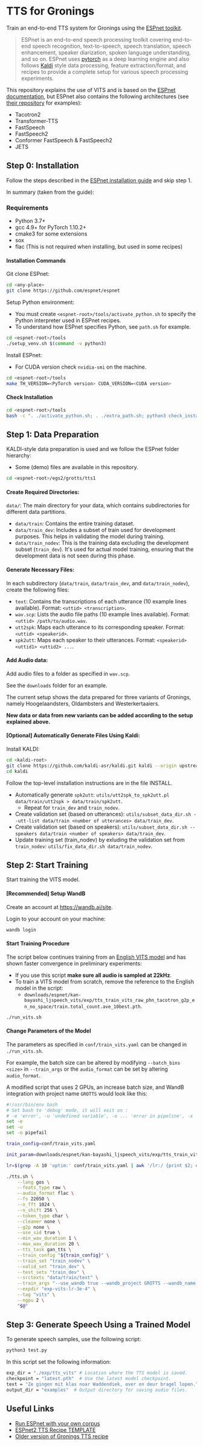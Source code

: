 # TTS for Gronings
Train an end-to-end TTS system for Gronings using the [ESPnet toolkit](https://github.com/espnet/espnet).

> ESPnet is an end-to-end speech processing toolkit covering end-to-end speech recognition, text-to-speech, speech translation, speech enhancement, speaker diarization, spoken language understanding, and so on.
ESPnet uses [pytorch](http://pytorch.org/) as a deep learning engine and also follows [Kaldi](http://kaldi-asr.org/) style data processing, feature extraction/format, and recipes to provide a complete setup for various speech processing experiments.

This repository explains the use of VITS and is based on the [ESPnet documentation](https://github.com/espnet/espnet), but ESPnet also contains the following architectures (see [their repository](https://github.com/espnet/espnet) for examples):
- Tacotron2
- Transformer-TTS
- FastSpeech
- FastSpeech2
- Conformer FastSpeech & FastSpeech2
- JETS

## Step 0: Installation

Follow the steps described in the [ESPnet installation guide](https://espnet.github.io/espnet/installation.html) and skip step 1.

In summary (taken from the guide):

### Requirements
- Python 3.7+
- gcc 4.9+ for PyTorch 1.10.2+
- cmake3 for some extensions
- sox
- flac (This is not required when installing, but used in some recipes)

#### Installation Commands

Git clone ESPnet:
```bash
cd <any-place>
git clone https://github.com/espnet/espnet
```
Setup Python environment:
- You must create `<espnet-root>/tools/activate_python.sh` to specify the Python interpreter used in ESPnet recipes.
- To understand how ESPnet specifies Python, see `path.sh` for example.
```bash
cd <espnet-root>/tools
./setup_venv.sh $(command -v python3)
```

Install ESPnet:
- For CUDA version check `nvidia-smi` on the machine.
```bash
cd <espnet-root>/tools
make TH_VERSION=<PyTorch version> CUDA_VERSION=<CUDA version>
```

#### Check Installation
```bash
cd <espnet-root>/tools
bash -c ". ./activate_python.sh; . ./extra_path.sh; python3 check_install.py"
```

## Step 1: Data Preparation
KALDI-style data preparation is used and we follow the ESPnet folder hierarchy:
- Some (demo) files are available in this repository. 
```bash
cd <espnet-root>/egs2/grotts/tts1
```

#### Create Required Directories:

`data/`: The main directory for your data, which contains subdirectories for different data partitions.

- `data/train`: Contains the entire training dataset.
- `data/train_dev`: Includes a subset of train used for development purposes. This helps in validating the model during training.
- `data/train_nodev`: This is the training data excluding the development subset (`train_dev`). It's used for actual model training, ensuring that the development data is not seen during this phase.

#### Generate Necessary Files:
In each subdirectory (`data/train`, `data/train_dev`, and `data/train_nodev`), create the following files:

- `text`: Contains the transcriptions of each utterance (10 example lines available). Format: `<uttid> <transcription>`.
- `wav.scp`: Lists the audio file paths (10 example lines available). Format: `<uttid> /path/to/audio.wav`.
- `utt2spk`: Maps each utterance to its corresponding speaker. Format: `<uttid> <speakerid>`.
- `spk2utt`: Maps each speaker to their utterances. Format: `<speakerid> <uttid1> <uttid2> ...`.

#### Add Audio data:
Add audio files to a folder as specified in `wav.scp`.

See the `downloads` folder for an example.

The current setup shows the data prepared for three variants of Gronings, namely Hoogelaandsters, Oldambsters and Westerkertaaiers.

**New data or data from new variants can be added according to the setup explained above.**

#### [Optional] Automatically Generate Files Using Kaldi:
Install KALDI:
```bash
cd <kaldi-root>
git clone https://github.com/kaldi-asr/kaldi.git kaldi --origin upstream
cd kaldi
```
Follow the top-level installation instructions are in the file INSTALL.

- Automatically generate `spk2utt`: `utils/utt2spk_to_spk2utt.pl data/train/utt2spk > data/train/spk2utt`.
  -  Repeat for `train_dev` and `train_nodev`.
- Create validation set (based on utterances): `utils/subset_data_dir.sh --utt-list data/train <number of utterances> data/train_dev`.
- Create validation set (based on speakers): `utils/subset_data_dir.sh --speakers data/train <number of speakers> data/train_dev`.
- Update training set (train_nodev) by exluding the validation set from `train_nodev`: `utils/fix_data_dir.sh data/train_nodev`.

## Step 2: Start Training
Start training the VITS model.

#### [Recommended] Setup WandB
Create an account at https://wandb.ai/site.

Login to your account on your machine:
```bash
wandb login
```

#### Start Training Procedure
The script below continues training from an [English VITS model](https://huggingface.co/espnet/kan-bayashi_ljspeech_vits) and has shown faster convergence in preliminary experiments:
- If you use this script **make sure all audio is sampled at 22kHz**.
- To train a VITS model from scratch, remove the reference to the English model in the script:
  - `downloads/espnet/kan-bayashi_ljspeech_vits/exp/tts_train_vits_raw_phn_tacotron_g2p_en_no_space/train.total_count.ave_10best.pth`.
```bash
./run_vits.sh
```

#### Change Parameters of the Model
The parameters as specified in `conf/train_vits.yaml` can be changed in `./run_vits.sh`.

For example, the batch size can be altered by modifying `--batch_bins <size>` in `--train_args` or the `audio_format` can be set by altering `audio_format`.

A modified script that uses 2 GPUs, an increase batch size, and WandB integration with project name `GROTTS` would look like this:
```bash
#!/usr/bin/env bash
# Set bash to 'debug' mode, it will exit on :
# -e 'error', -u 'undefined variable', -o ... 'error in pipeline', -x 'print commands',
set -e
set -u
set -o pipefail

train_config=conf/train_vits.yaml

init_param=downloads/espnet/kan-bayashi_ljspeech_vits/exp/tts_train_vits_raw_phn_tacotron_g2p_en_no_space/train.total_count.ave_10best.pth

lr=$(grep -A 10 'optim:' conf/train_vits.yaml | awk '/lr:/ {print $2; exit}')

./tts.sh \
    --lang gos \
    --feats_type raw \
    --audio_format flac \
    --fs 22050 \
    --n_fft 1024 \
    --n_shift 256 \
    --token_type char \
    --cleaner none \
    --g2p none \
    --use_sid true \
    --min_wav_duration 1 \
    --max_wav_duration 20 \
    --tts_task gan_tts \
    --train_config "${train_config}" \
    --train_set "train_nodev" \
    --valid_set "train_dev" \
    --test_sets "train_dev" \
    --srctexts "data/train/text" \
    --train_args "--use_wandb true --wandb_project GROTTS --wandb_name VITS_lr_${lr} --init_param ${init_param}:tts:tts:tts.generator.text_encoder,tts.generator.posterior_encoder.input_conv --batch_size 40 --batch_bins 10000000" \
    --expdir "exp-vits-lr-3e-4" \
    --tag "vits" \
    --ngpu 2 \
    "$@"
```

## Step 3: Generate Speech Using a Trained Model
To generate speech samples, use the following script:
```bash
python3 test.py
```

In this script set the following information:
```bash
exp_dir = "./exp/tts_vits" # Location where the TTS model is saved.
checkpoint = "latest.pth"  # Use the latest model checkpoint.
text = "Ze gingen mit klas noar Waddendiek, over en deur bragel lopen." # text to be used for generating speech.
output_dir = "examples"  # Output directory for saving audio files.
```

## Useful Links
- [Run ESPnet with your own corpus](https://github.com/espnet/espnet/tree/master/egs2/TEMPLATE#about-kaldi-style-data-directory)
- [ESPnet2 TTS Recipe TEMPLATE](https://github.com/espnet/espnet/blob/master/egs2/TEMPLATE/tts1/README.md#vits-training)
- [Older version of Gronings TTS recipe](https://github.com/samin9796/gro-tts/tree/main/egs2/gro_tts/tts1)